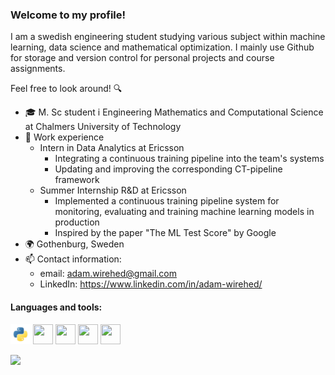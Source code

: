 ### Welcome to my profile!

I am a swedish engineering student studying various subject within machine learning, data science and mathematical optimization. I mainly use Github for storage and version control for personal projects and course assignments.

Feel free to look around! 🔍

- 🎓 M. Sc student i Engineering Mathematics and Computational Science at Chalmers University of Technology
- 💼 Work experience
  - Intern in Data Analytics at Ericsson
    - Integrating a continuous training pipeline into the team's systems
    - Updating and improving the corresponding CT-pipeline framework
  - Summer Internship R&D at Ericsson
    - Implemented a continuous training pipeline system for monitoring, evaluating and training machine learning models in production
    - Inspired by the paper "The ML Test Score" by Google
- 🌍 Gothenburg, Sweden
- 📫 Contact information:
  - email:      adam.wirehed@gmail.com
  - LinkedIn:   https://www.linkedin.com/in/adam-wirehed/

#### Languages and tools:
<img height="32" width="32" src="https://raw.githubusercontent.com/github/explore/80688e429a7d4ef2fca1e82350fe8e3517d3494d/topics/python/python.png" /> <img height="32" width="32" src="https://external-content.duckduckgo.com/iu/?u=http%3A%2F%2Fpngimg.com%2Fuploads%2Fletter_c%2Fletter_c_PNG22.png&f=1&nofb=1" /> <img height="32" width="32" src="https://external-content.duckduckgo.com/iu/?u=http%3A%2F%2Fupload.wikimedia.org%2Fwikipedia%2Fcommons%2F2%2F21%2FMatlab_Logo.png&f=1&nofb=1" /> <img height="32" width="32" src="https://external-content.duckduckgo.com/iu/?u=https%3A%2F%2Fimage.flaticon.com%2Ficons%2Fpng%2F512%2F226%2F226777.png&f=1&nofb=1" /> <img height="32" width="32" src="https://upload.wikimedia.org/wikipedia/commons/thumb/1/1b/R_logo.svg/1200px-R_logo.svg.png" />

<a href="https://github.com/AdamWirehed/github-readme-stats">
  <img align="left" src="https://github-readme-stats.vercel.app/api?username=AdamWirehed&show_icons=true&theme=nord" />
</a>

